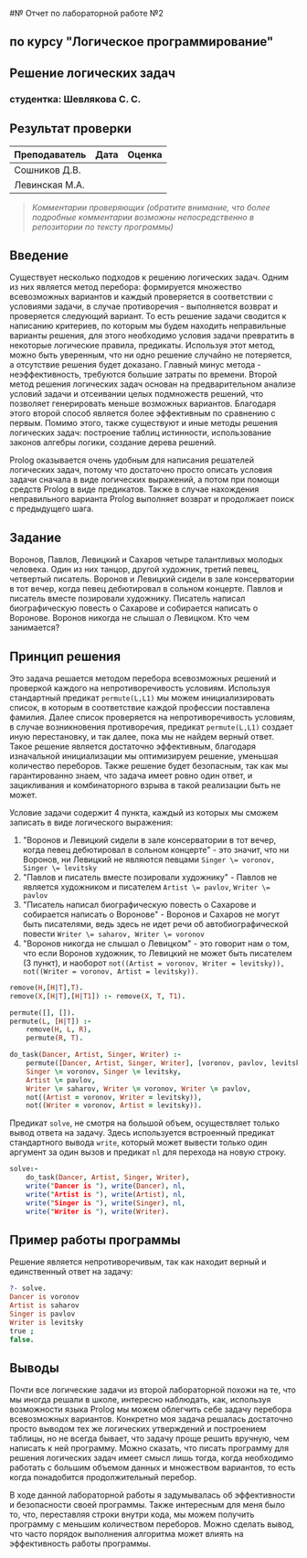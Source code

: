 #№ Отчет по лабораторной работе №2
## по курсу "Логическое программирование"

## Решение логических задач

### студентка: Шевлякова С. С. 

## Результат проверки

| Преподаватель     | Дата         |  Оценка       |
|-------------------|--------------|---------------|
| Сошников Д.В. |              |               |
| Левинская М.А.|              |               |

> *Комментарии проверяющих (обратите внимание, что более подробные комментарии возможны непосредственно в репозитории по тексту программы)*


## Введение
Существует несколько подходов к решению логических задач. Одним из них является метод перебора: формируется множество всевозможных вариантов и каждый проверяется в соответствии с условиями задачи, в случае противоречия - выполняется возврат и проверяется следующий вариант. То есть решение задачи сводится к написанию критериев, по которым мы будем находить неправильные варианты решения, для этого необходимо условия задачи превратить в некоторые логические правила, предикаты. Используя этот метод, можно быть уверенным, что ни одно решение случайно не потеряется, а отсутствие решения будет доказано. Главный минус метода - неэффективность, требуются большие затраты по времени. Второй метод решения логических задач основан на предварительном анализе условий задачи и отсеивании целых подмножеств решений, что позволяет генерировать меньше возможных вариантов. Благодаря этого второй способ является более эффективным по сравнению с первым. Помимо этого, также существуют и иные методы решения логических задач: построение таблиц истинности, использование законов алгебры логики, создание дерева решений.

Prolog оказывается очень удобным для написания решателей логических задач, потому что достаточно просто описать условия задачи сначала в виде логических выражений, а потом при помощи средств Prolog в виде предикатов. Также в случае нахождения неправильного варианта Prolog выполняет возврат и продолжает поиск с предыдущего шага.

## Задание

Воронов, Павлов, Левицкий и Сахаров четыре талантливых молодых человека. Один из них танцор, другой художник, третий певец, четвертый писатель. Воронов и Левицкий сидели в зале консерватории в тот вечер, когда певец дебютировал в сольном концерте. Павлов и писатель вместе позировали художнику. Писатель написал биографическую повесть о Сахарове и собирается написать о Воронове. Воронов никогда не слышал о Левицком. Кто чем занимается?

## Принцип решения
Это задача решается методом перебора всевозможных решений и проверкой каждого на непротиворечивость условиям. Используя стандартный предикат `permute(L,L1)` мы можем инициализировать список, в которым в соответствие каждой профессии поставлена фамилия. Далее список проверяется на непротиворечивость условиям, в случае возникновения противоречия, предикат `permute(L,L1)` создает иную перестановку, и так далее, пока мы не найдем верный ответ. Такое решение является достаточно эффективным, благодаря изначальной инициализации мы оптимизируем решение, уменьшая количество переборов. Также решение будет безопасным, так как мы гарантированно знаем, что задача имеет ровно один ответ, и зацикливания и комбинаторного взрыва в такой реализации быть не может.

Условие задачи содержит 4 пункта, каждый из которых мы сможем записать в виде логического выражения:
1. "Воронов и Левицкий сидели в зале консерватории в тот вечер, когда певец дебютировал в сольном концерте" - это значит, что ни Воронов, ни Левицкий не являются певцами `Singer \= voronov, Singer \= levitsky`
2. "Павлов и писатель вместе позировали художнику" - Павлов не является художником и писателем `Artist \= pavlov`, `Writer \= pavlov`
3. "Писатель написал биографическую повесть о Сахарове и собирается написать о Воронове" - Воронов и Сахаров не могут быть писателями, ведь здесь не идет речи об автобиографической повести  `Writer \= saharov, Writer \= voronov `
4. "Воронов никогда не слышал о Левицком" - это говорит нам о том, что если Воронов художник, то Левицкий не может быть писателем (3 пункт), и наоборот `not((Artist = voronov, Writer = levitsky)), not((Writer = voronov, Artist = levitsky)). `

```prolog
remove(H,[H|T],T).
remove(X,[H|T],[H|T1]) :- remove(X, T, T1).

permute([], []).
permute(L, [H|T]) :-
    remove(H, L, R),
    permute(R, T).

do_task(Dancer, Artist, Singer, Writer) :-
    permute([Dancer, Artist, Singer, Writer], [voronov, pavlov, levitsky, saharov]),
    Singer \= voronov, Singer \= levitsky,
    Artist \= pavlov,
    Writer \= saharov, Writer \= voronov, Writer \= pavlov, 
    not((Artist = voronov, Writer = levitsky)),
    not((Writer = voronov, Artist = levitsky)).
```
Предикат `solve`, не смотря на большой объем, осуществляет только вывод ответа на задачу. Здесь используется встроенный предикат стандартного вывода `write`, который может вывести только один аргумент за один вызов и предикат `nl` для перехода на новую строку.
```prolog
solve:-
    do_task(Dancer, Artist, Singer, Writer),
    write("Dancer is "), write(Dancer), nl,
    write("Artist is "), write(Artist), nl,
    write("Singer is "), write(Singer), nl,
    write("Writer is "), write(Writer).
```

## Пример работы программы
Решение является непротиворечивым, так как находит верный и единственный ответ на задачу:
```prolog
?- solve.
Dancer is voronov
Artist is saharov
Singer is pavlov
Writer is levitsky
true ;
false.
```
## Выводы
Почти все логические задачи из второй лабораторной похожи на те, что мы иногда решали в школе, интересно наблюдать, как, используя возможности языка Prolog мы можем облегчить себе задачу перебора всевозможных вариантов. Конкретно моя задача решалась достаточно просто выводом тех же логических утверждений и построением таблицы, но не всегда бывает, что задачу проще решить вручную, чем написать к ней программу. Можно сказать, что писать программу для решения логических задач имеет смысл лишь тогда, когда необходимо работать с большим объемом данных и множеством вариантов, то есть когда понадобится продолжительный перебор.

В ходе данной лабораторной работы я задумывалась об эффективности и безопасности своей программы. Также интересным для меня было то, что, переставляя строки внутри кода, мы можем получить программу с меньшим количеством переборов. Можно сделать вывод, что часто порядок выполнения алгоритма может влиять на эффективность работы программы.
